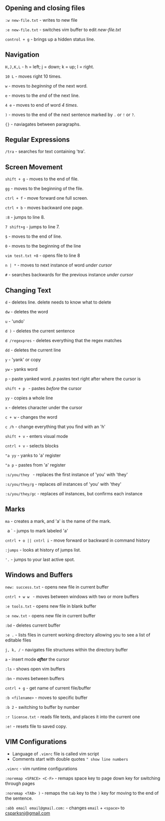 ## Opening and closing files

`:w new-file.txt` - writes to new file

`:e new-file.txt` - switches vim buffer to edit *new-file.txt*

`control + g`     - brings up a hidden status line.

## Navigation

`H,J,K,L`         -  h = left; j = down; k = up; l = right.

`10 L`            - moves right 10 times.

`w`               - moves to *beginning* of the next word.

`e`               - moves to the *end* of the next line.

`4 e`             - moves to end of word *4 times*.

` ) `             - moves to the end of the next sentence marked by `.` or `!` or `?`.

` {} `            - naviagates between paragraphs.


## Regular Expressions

`/tra` 		  - searches for text containing 'tra'.

## Screen Movement

`shift + g`      - moves to the end of file.

`gg`		 - moves to the beginning of the file.

`ctrl + f` 	 - move forward one full screen.

`ctrl + b`	 - moves backward one page.

`:8` 		 - jumps to line 8.

`7 shift+g`	 - jumps to line 7.

`$` 		 - moves to the end of line.

`0`		 - moves to the beginning of the line

`vim test.txt +8` - opens file to line 8

`n | *`  	  - moves to next instance of word *under cursor*

`#` 		  - searches backwards for the previous instance *under cursor*

## Changing Text

`d`		 - deletes line. delete needs to know what to delete

`dw`		 - deletes the word

`u`		 - 'undo'

`d )`		 - deletes the current sentence

`d /regexpres`   - deletes everything that the regex matches

`dd`		 - deletes the current line

`y`		 - 'yank' or copy

`yw`		 - yanks word

`p`		 - paste yanked word. *p* pastes text right after where the cursor is

`shift + p ` 	 - pastes *before* the cursor

`yy`		 - copies a whole line

`x`		 - deletes character under the cursor

`c + w`		 - changes the word

`c /h`		 - change everything that you find with an 'h'

`shift + v`	 - enters visual mode 

`cntrl + v`	 - selects blocks

`"a yy` 	 - yanks to 'a' register

`"a p` 	 - pastes from 'a' register

`:s/you/they `  - replaces the first instance of 'you' with 'they'

`:s/you/they/g` - replaces *all* instances of 'you' with 'they'

`:s/you/they/gc` - replaces *all* instances, but confirms each instance


## Marks

`ma` 		- creates a mark, and 'a' is the name of the mark.

` `a `		- jumps to mark labeled 'a'


`cntrl + o || cntrl i` - move forward or backward in command history

`:jumps` 	       - looks at history of jumps list.

` '. ` 		       - jumps to your last active spot. 


## Windows and Buffers

`new: success.txt`    - opens new file in current buffer

`cntrl + w w `	      - moves between windows with two or more buffers

`:e tools.txt`	      - opens new file in blank buffer

`:e new.txt` 	      - opens new file in current buffer

`:bd`		      - deletes current buffer

`:e .` 		      - lists files in current working directory allowing you to see a list of editable files

`j, k, /`	      - navigates file structures within the directory buffer

`a`		      - insert mode ***after*** the cursor

`:ls` 		      - shows open vim buffers

`:bn`		      - moves between buffers

`cntrl + g`	      - get name of current file/buffer

`:b <filename>`	      - moves to specific buffer

`:b 2`		      - switching to buffer by number

`:r license.txt`      - reads file texts, and places it into the current one

`:e!`		      - resets file to saved copy.


## VIM Configurations

* Language of `.vimrc` file is called vim script
* Comments start with double quotes `" show line numbers`

`.vimrc`	     		- vim runtime configurations

`:noremap <SPACE> <C-F>`  	- remaps space key to page down key for switching through pages

`:noremap <TAB> )` 	  	- remaps the `tab` key to the `)` key for moving to the end of the sentence.

`:abb email email@gmail.com:`  - changes `email` + `<space>` to csparksnj@gmail.com




